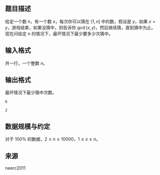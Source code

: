 ## 题目描述

给定一个数 $n$，有一个数 $x$，每次你可以猜在 $[1,n]$ 中的数，假设是 $y$，如果 $x = y$，游戏结束，如果没猜中，则告诉你 $\gcd(x,y)$，然后继续猜，直到猜中为止。  
现在问给定 $n$ 的情况下，最坏情况下最少要多少次猜中。

## 输入格式

共一行，一个整数 $n$。 

## 输出格式

最坏情况下最少猜中次数。

```input1
6
```



```output1
2
```

## 数据规模与约定

对于 $100\%$ 的数据，$2 \leq n \leq 10000$，$1 \leq x \leq n$。  


## 来源

neerc2011
